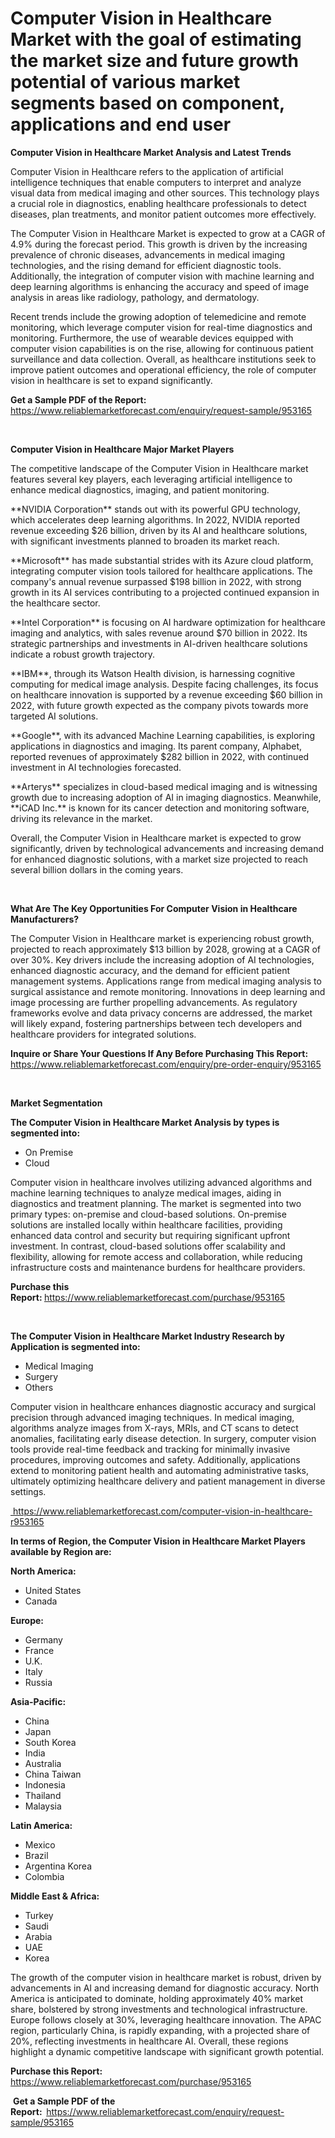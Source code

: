 <p><h1>Computer Vision in Healthcare Market with the goal of estimating the market size and future growth potential of various market segments based on component, applications and end user</h1></p><p><strong>Computer Vision in Healthcare Market Analysis and Latest Trends</strong></p>
<p><p>Computer Vision in Healthcare refers to the application of artificial intelligence techniques that enable computers to interpret and analyze visual data from medical imaging and other sources. This technology plays a crucial role in diagnostics, enabling healthcare professionals to detect diseases, plan treatments, and monitor patient outcomes more effectively. </p><p>The Computer Vision in Healthcare Market is expected to grow at a CAGR of 4.9% during the forecast period. This growth is driven by the increasing prevalence of chronic diseases, advancements in medical imaging technologies, and the rising demand for efficient diagnostic tools. Additionally, the integration of computer vision with machine learning and deep learning algorithms is enhancing the accuracy and speed of image analysis in areas like radiology, pathology, and dermatology.</p><p>Recent trends include the growing adoption of telemedicine and remote monitoring, which leverage computer vision for real-time diagnostics and monitoring. Furthermore, the use of wearable devices equipped with computer vision capabilities is on the rise, allowing for continuous patient surveillance and data collection. Overall, as healthcare institutions seek to improve patient outcomes and operational efficiency, the role of computer vision in healthcare is set to expand significantly.</p></p>
<p><strong>Get a Sample PDF of the Report:&nbsp;</strong> <a href="https://www.reliablemarketforecast.com/enquiry/request-sample/953165?utm_campaign=3223&utm_medium=2&utm_source=Github&utm_content=ia&utm_term=17042025&utm_id=computer-vision-in-healthcare">https://www.reliablemarketforecast.com/enquiry/request-sample/953165</a></p>
<p>&nbsp;</p>
<p><strong>Computer Vision in Healthcare Major Market Players</strong></p>
<p><p>The competitive landscape of the Computer Vision in Healthcare market features several key players, each leveraging artificial intelligence to enhance medical diagnostics, imaging, and patient monitoring. </p><p>**NVIDIA Corporation** stands out with its powerful GPU technology, which accelerates deep learning algorithms. In 2022, NVIDIA reported revenue exceeding $26 billion, driven by its AI and healthcare solutions, with significant investments planned to broaden its market reach. </p><p>**Microsoft** has made substantial strides with its Azure cloud platform, integrating computer vision tools tailored for healthcare applications. The company's annual revenue surpassed $198 billion in 2022, with strong growth in its AI services contributing to a projected continued expansion in the healthcare sector.</p><p>**Intel Corporation** is focusing on AI hardware optimization for healthcare imaging and analytics, with sales revenue around $70 billion in 2022. Its strategic partnerships and investments in AI-driven healthcare solutions indicate a robust growth trajectory.</p><p>**IBM**, through its Watson Health division, is harnessing cognitive computing for medical image analysis. Despite facing challenges, its focus on healthcare innovation is supported by a revenue exceeding $60 billion in 2022, with future growth expected as the company pivots towards more targeted AI solutions.</p><p>**Google**, with its advanced Machine Learning capabilities, is exploring applications in diagnostics and imaging. Its parent company, Alphabet, reported revenues of approximately $282 billion in 2022, with continued investment in AI technologies forecasted.</p><p>**Arterys** specializes in cloud-based medical imaging and is witnessing growth due to increasing adoption of AI in imaging diagnostics. Meanwhile, **iCAD Inc.** is known for its cancer detection and monitoring software, driving its relevance in the market.</p><p>Overall, the Computer Vision in Healthcare market is expected to grow significantly, driven by technological advancements and increasing demand for enhanced diagnostic solutions, with a market size projected to reach several billion dollars in the coming years.</p></p>
<p>&nbsp;</p>
<p><strong>What Are The Key Opportunities For Computer Vision in Healthcare Manufacturers?</strong></p>
<p><p>The Computer Vision in Healthcare market is experiencing robust growth, projected to reach approximately $13 billion by 2028, growing at a CAGR of over 30%. Key drivers include the increasing adoption of AI technologies, enhanced diagnostic accuracy, and the demand for efficient patient management systems. Applications range from medical imaging analysis to surgical assistance and remote monitoring. Innovations in deep learning and image processing are further propelling advancements. As regulatory frameworks evolve and data privacy concerns are addressed, the market will likely expand, fostering partnerships between tech developers and healthcare providers for integrated solutions.</p></p>
<p><strong>Inquire or Share Your Questions If Any Before Purchasing This Report:</strong> <a href="https://www.reliablemarketforecast.com/enquiry/pre-order-enquiry/953165?utm_campaign=3223&utm_medium=2&utm_source=Github&utm_content=ia&utm_term=17042025&utm_id=computer-vision-in-healthcare">https://www.reliablemarketforecast.com/enquiry/pre-order-enquiry/953165</a></p>
<p>&nbsp;</p>
<p><strong>Market Segmentation</strong></p>
<p><strong>The Computer Vision in Healthcare Market Analysis by types is segmented into:</strong></p>
<p><ul><li>On Premise</li><li>Cloud</li></ul></p>
<p><p>Computer vision in healthcare involves utilizing advanced algorithms and machine learning techniques to analyze medical images, aiding in diagnostics and treatment planning. The market is segmented into two primary types: on-premise and cloud-based solutions. On-premise solutions are installed locally within healthcare facilities, providing enhanced data control and security but requiring significant upfront investment. In contrast, cloud-based solutions offer scalability and flexibility, allowing for remote access and collaboration, while reducing infrastructure costs and maintenance burdens for healthcare providers.</p></p>
<p><strong>Purchase this Report:&nbsp;</strong><a href="https://www.reliablemarketforecast.com/purchase/953165?utm_campaign=3223&utm_medium=2&utm_source=Github&utm_content=ia&utm_term=17042025&utm_id=computer-vision-in-healthcare">https://www.reliablemarketforecast.com/purchase/953165</a></p>
<p>&nbsp;</p>
<p><strong>The Computer Vision in Healthcare Market Industry Research by Application is segmented into:</strong></p>
<p><ul><li>Medical Imaging</li><li>Surgery</li><li>Others</li></ul></p>
<p><p>Computer vision in healthcare enhances diagnostic accuracy and surgical precision through advanced imaging techniques. In medical imaging, algorithms analyze images from X-rays, MRIs, and CT scans to detect anomalies, facilitating early disease detection. In surgery, computer vision tools provide real-time feedback and tracking for minimally invasive procedures, improving outcomes and safety. Additionally, applications extend to monitoring patient health and automating administrative tasks, ultimately optimizing healthcare delivery and patient management in diverse settings.</p></p>
<p><a href="https://www.reliablemarketforecast.com/computer-vision-in-healthcare-r953165?utm_campaign=3223&utm_medium=2&utm_source=Github&utm_content=ia&utm_term=17042025&utm_id=computer-vision-in-healthcare">&nbsp;https://www.reliablemarketforecast.com/computer-vision-in-healthcare-r953165</a></p>
<p><strong>In terms of Region, the Computer Vision in Healthcare Market Players available by Region are:</strong></p>
<p>
    <p> <strong> North America: </strong>
        <ul>
            <li>United States</li>
            <li>Canada</li>
        </ul>
        </p> 
    <p> <strong> Europe: </strong>
        <ul>
            <li>Germany</li>
            <li>France</li>
            <li>U.K.</li>
            <li>Italy</li>
            <li>Russia</li>
        </ul>
        </p> 
    <p> <strong> Asia-Pacific: </strong>
        <ul>
            <li>China</li>
            <li>Japan</li>
            <li>South Korea</li>
            <li>India</li>
            <li>Australia</li>
            <li>China Taiwan</li>
            <li>Indonesia</li>
            <li>Thailand</li>
            <li>Malaysia</li>
        </ul>
        </p> 
    <p> <strong> Latin America: </strong>
        <ul>
            <li>Mexico</li>
            <li>Brazil</li>
            <li>Argentina Korea</li>
            <li>Colombia</li>
        </ul>
        </p> 
    <p> <strong> Middle East & Africa: </strong>
        <ul>
            <li>Turkey</li>
            <li>Saudi</li>
            <li>Arabia</li>
            <li>UAE</li>
            <li>Korea</li>
        </ul>
    </p>
    </p>
<p><p>The growth of the computer vision in healthcare market is robust, driven by advancements in AI and increasing demand for diagnostic accuracy. North America is anticipated to dominate, holding approximately 40% market share, bolstered by strong investments and technological infrastructure. Europe follows closely at 30%, leveraging healthcare innovation. The APAC region, particularly China, is rapidly expanding, with a projected share of 20%, reflecting investments in healthcare AI. Overall, these regions highlight a dynamic competitive landscape with significant growth potential.</p></p>
<p><strong>Purchase this Report: </strong><a href="https://www.reliablemarketforecast.com/purchase/953165?utm_campaign=3223&utm_medium=2&utm_source=Github&utm_content=ia&utm_term=17042025&utm_id=computer-vision-in-healthcare">https://www.reliablemarketforecast.com/purchase/953165</a></p>
<p>&nbsp;<strong>Get a Sample PDF of the Report:&nbsp;&nbsp;</strong><a href="https://www.reliablemarketforecast.com/enquiry/request-sample/953165?utm_campaign=3223&utm_medium=2&utm_source=Github&utm_content=ia&utm_term=17042025&utm_id=computer-vision-in-healthcare">https://www.reliablemarketforecast.com/enquiry/request-sample/953165</a></p>
<p><strong></strong></p>
<p><p></p><p></p><p></p></p>